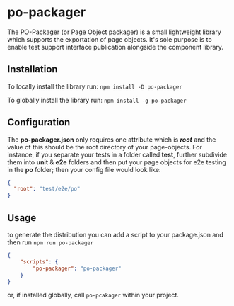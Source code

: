 # po-packager
The PO-Packager (or Page Object packager) is a small lightweight library which supports the exportation of page objects.
It's sole purpose is to enable test support interface publication alongside the component library.

## Installation
To locally install the library run: ```npm install -D po-packager``` 

To globally install the library run: ```npm install -g po-packager```


## Configuration
The **po-packager.json** only requires one attribute which is _**root**_ and the value of this should be the root
directory of your page-objects. For instance, if you separate your tests in a folder called **test**, further 
subdivide them into **unit** & **e2e** folders and then put your page objects for e2e testing in the **po** folder; then 
your config file would look like:

```json
{
  "root": "test/e2e/po"
}
```

## Usage
to generate the distribution you can add a script to your package.json and then run ```npm run po-packager```

```json
{
    "scripts": {
        "po-packager": "po-packager"
    }
}  
```

or, if installed globally, call ```po-pcakager``` within your project.